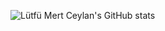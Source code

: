 ![Lütfü Mert Ceylan's GitHub stats](https://github-readme-stats.vercel.app/api?username=lutfumertceylan&show_icons=true&theme=dracula)
